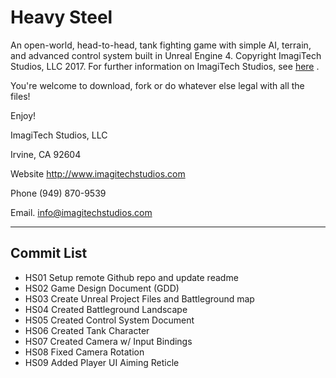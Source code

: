 # Heavy Steel


An open-world, head-to-head, tank fighting game with simple AI, terrain, and advanced control system built in Unreal Engine 4.
Copyright ImagiTech Studios, LLC 2017. For further information on ImagiTech Studios, see [here](http://www.imagitechstudios.com/) .


You're welcome to download, fork or do whatever else legal with all the files!


Enjoy!


ImagiTech Studios, LLC

Irvine, CA 92604

Website http://www.imagitechstudios.com

Phone (949) 870-9539

Email. info@imagitechstudios.com

---

## Commit List

* HS01 Setup remote Github repo and update readme
* HS02 Game Design Document (GDD)
* HS03 Create Unreal Project Files and Battleground map
* HS04 Created Battleground Landscape
* HS05 Created Control System Document
* HS06 Created Tank Character
* HS07 Created Camera w/ Input Bindings
* HS08 Fixed Camera Rotation
* HS09 Added Player UI Aiming Reticle
